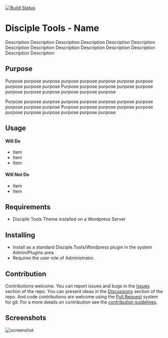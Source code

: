 [![Build Status](https://travis-ci.com/DiscipleTools/disciple-tools-quick-comments.svg?branch=master)](https://travis-ci.com/DiscipleTools/disciple-tools-quick-comments)

# Disciple Tools - Name

Description Description Description Description Description Description Description
Description Description Description Description Description Description Description

## Purpose

Purpose purpose purpose purpose purpose purpose purpose purpose purpose purpose purpose
Purpose purpose purpose purpose purpose purpose purpose purpose purpose purpose purpose

Purpose purpose purpose purpose purpose purpose purpose purpose purpose purpose purpose
Purpose purpose purpose purpose purpose purpose purpose purpose purpose purpose purpose

## Usage

#### Will Do

- Item
- Item
- Item

#### Will Not Do

- Item
- Item

## Requirements

- Disciple Tools Theme installed on a Wordpress Server

## Installing

- Install as a standard Disciple.Tools/Wordpress plugin in the system Admin/Plugins area.
- Requires the user role of Administrator.

## Contribution

Contributions welcome. You can report issues and bugs in the
[Issues](https://github.com/DiscipleTools/disciple-tools-quick-comments/issues) section of the repo. You can present ideas
in the [Discussions](https://github.com/DiscipleTools/disciple-tools-quick-comments/discussions) section of the repo. And
code contributions are welcome using the [Pull Request](https://github.com/DiscipleTools/disciple-tools-quick-comments/pulls)
system for git. For a more details on contribution see the
[contribution guidelines](https://github.com/DiscipleTools/disciple-tools-quick-comments/blob/master/CONTRIBUTING.md).


## Screenshots

![screenshot](https://via.placeholder.com/600x150)
